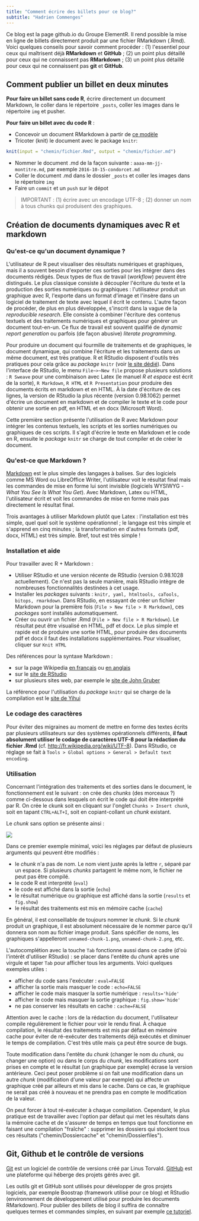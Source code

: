 ```yaml
---
title: "Comment écrire des billets pour ce blog?"
subtitle: "Hadrien Commenges"
---
```




Ce blog est la page github.io du Groupe ElementR. Il rend possible la mise en ligne de billets directement produit par une fichier RMarkdown (.Rmd). Voici quelques conseils pour savoir comment procéder : (1) l'essentiel pour ceux qui maîtrisent déjà **RMarkdown** et **GitHub** ; (2) un point plus détaillé pour ceux qui ne connaissent pas **RMarkdown** ; (3) un point plus détaillé pour ceux qui ne connaissent pas **git** et **GitHub**.

## Comment publier un billet en deux minutes

**Pour faire un billet sans code R**, écrire directement un document Markdown, le coller dans le répertoire `_posts`, coller les images dans le répertoire `img` et pusher.

**Pour faire un billet avec du code R** :

- Concevoir un document RMarkdown à partir de [ce modèle](https://raw.githubusercontent.com/Groupe-ElementR/Groupe-ElementR.github.io/master/owndata/Template.Rmd)
- Tricoter (knit) le document avec le package `knitr`:


```r
knit(input = "chemin/fichier.Rmd", output = "chemin/fichier.md")
```

- Nommer le document .md de la façon suivante : `aaaa-mm-jj-montitre.md`, par exemple `2016-10-15-condorcet.md`
- Coller le document .md dans le dossier `_posts` et coller les images dans le répertoire `img`
- Faire un `commit` et un `push` sur le dépot

> IMPORTANT : (1) écrire avec un encodage UTF-8 ; (2) donner un nom à tous chunks qui produisent des graphiques.


## Création de documents dynamiques avec R et markdown

### Qu'est-ce qu'un document dynamique ? 

L'utilisateur de R peut visualiser des résultats numériques et graphiques, mais il a souvent besoin d'exporter ces sorties pour les intégrer dans des documents rédigés. Deux types de flux de travail (*workflow*) peuvent être distingués. Le plus classique consiste à découpler l'écriture du texte et la production des sorties numériques ou graphiques : l'utilisateur produit un graphique avec R, l'exporte dans un format d'image et l'insère dans un logiciel de traitement de texte avec lequel il écrit le contenu. L'autre façon de procéder, de plus en plus développée, s'inscrit dans la vague de la *reproducible research*. Elle consiste à combiner l'écriture des contenus textuels et des traitements numériques et graphiques pour générer un document tout-en-un. Ce flux de travail est souvent qualifié de *dynamic report generation* ou parfois (de façon abusive) *literate programming*.

Pour produire un document qui fourmille de traitements et de graphiques, le document dynamique, qui combine l'écriture et les traitements dans un même document, est très pratique. R et RStudio disposent d'outils très pratiques pour cela grâce au *package* `knitr` (voir [le site dédié](http://yihui.name/knitr)). Dans l'interface de RStudio, le menu `File~>~New file` propose plusieurs solutions : `R Sweave` pour une combinaison avec Latex (le manuel *R et espace* est écrit de la sorte), `R Markdown`, `R HTML` et `R Presentation` pour produire des documents écrits en markdown et en HTML. À la date d'écriture de ces lignes, la version de RStudio la plus récente (version 0.98.1062) permet d'écrire un document en markdown et de compiler le texte et le code pour obtenir une sortie en pdf, en HTML et en docx (Microsoft Word).

Cette première section présente l'utilisation de R avec Markdown pour intégrer les contenus textuels, les scripts et les sorties numériques ou graphiques de ces scripts. Il s'agit d'écrire le texte en Markdown et le code en R, ensuite le *package* `knitr` se charge de tout compiler et de créer le document.


### Qu'est-ce que Markdown ?

[Markdown](https://fr.wikipedia.org/wiki/Markdown) est le plus simple des langages à balises. Sur des logiciels comme MS Word ou LibreOffice Writer, l'utilisateur voit le résultat final mais les commandes de mise en forme lui sont invisible (logiciels WYSIWYG - *What You See Is What You Get*). Avec Markdown, Latex ou HTML, l'utilisateur écrit et voit les commandes de mise en forme mais pas directement le résultat final.

Trois avantages à utiliser Markdown plutôt que Latex : l'installation est très simple, quel quel soit le système opérationnel ; le langage est très simple et s'apprend en cinq minutes ; la transformation en d'autres formats (pdf, docx, HTML) est très simple. Bref, tout est très simple !



### Installation et aide

Pour travailler avec R + Markdown :

- Utiliser RStudio et une version récente de RStudio (version 0.98.1028 actuellement). Ce n'est pas la seule manière, mais RStudio intègre de nombreuses fonctionnalités destinées à cet usage.
- Installer les *packages* suivants : `knitr, yaml, htmltools, caTools, bitops, rmarkdown`. Dans RStudio, en essayant de créer un fichier Markdown pour la première fois (`File > New file > R Markdown`), ces *packages* sont installés automatiquement.
- Créer ou ouvrir un fichier .Rmd (`File > New file > R Markdown`). Le résultat peut être visualisé en HTML, pdf et docx. Le plus simple et rapide est de produire une sortie HTML, pour produire des documents pdf et docx il faut des installations supplémentaires. Pour visualiser, cliquer sur `Knit HTML`

Des références pour la syntaxe Markdown : 

- sur la page Wikipedia [en français](https://fr.wikipedia.org/wiki/Markdown) ou [en anglais](https://en.wikipedia.org/wiki/Markdown)
- sur le [site de RStudio](http://rmarkdown.rstudio.com)
- sur plusieurs sites web, par exemple le [site de John Gruber](http://daringfireball.net/projects/markdown/syntax)

La référence pour l'utilisation du *package* `knitr` qui se charge de la compilation est le [site de Yihui](http://yihui.name/knitr/options)


### Le codage des caractères

Pour éviter des migraines au moment de mettre en forme des textes écrits par plusieurs utilisateurs sur des systèmes opérationnels différents, **il faut absolument utiliser le codage de caractères UTF-8 pour la rédaction du fichier .Rmd** (cf. <http://fr.wikipedia.org/wiki/UTF-8>). Dans RStudio, ce réglage se fait à `Tools > Global options > General > Default text encoding`. 


### Utilisation


Concernant l'intégration des traitements et des sorties dans le document, le fonctionnement est le suivant : on crée des *chunks* (des morceaux ?) comme ci-dessous dans lesquels on écrit le code qui doit être interprété par R. On crée le ckunk soit en cliquant sur l'onglet `Chunks > Insert chunk`, soit en tapant `CTRL+ALT+I`, soit en copiant-collant un *chunk* existant.

Le *chunk* sans option se présente ainsi :

![](/img/ScreenShotChunk.png")

Dans ce premier exemple minimal, voici les réglages par défaut de plusieurs arguments qui peuvent être modifiés :

- le *chunk* n'a pas de nom. Le nom vient juste après la lettre `r`, séparé par un espace. Si plusieurs *chunks* partagent le même nom, le fichier ne peut pas être compilé.
- le code R est interprété (`eval`)
- le code est affiché dans la sortie (`echo`)
- le résultat numérique ou graphique est affiché dans la sortie (`results` et `fig.show`)
- le résultat des traitements est mis en mémoire cache (`cache`)

En général, il est conseillable de toujours nommer le *chunk*. Si le *chunk* produit un graphique, il est absolument nécessaire de le nommer parce qu'il donnera son nom au fichier image produit. Sans spécifier de noms, les graphiques s'appelleront `unnamed-chunk-1.png`,  `unnamed-chunk-2.png`, etc. 

L'autocomplétion avec la touche `Tab` fonctionne aussi dans ce cadre (d'où l'intérêt d'utiliser RStudio) : se placer dans l'entête du *chunk* après une virgule et taper `Tab` pour afficher tous les arguments. Voici quelques exemples utiles :

- afficher du code sans l'exécuter : `eval=FALSE`
- afficher la sortie mais masquer le code : `echo=FALSE`
- afficher le code mais masquer la sortie numérique : `results='hide'`
- afficher le code mais masquer la sortie graphique : `fig.show='hide'`
- ne pas conserver les résultats en cache : `cache=FALSE`

Attention avec le cache : lors de la rédaction du document, l'utilisateur compile régulièrement le fichier pour voir le rendu final. À chaque compilation, le résultat des traitements est mis par défaut en mémoire cache pour éviter de ré-exécuter des traitements déjà exécutés et diminuer le temps de compilation. C'est très utile mais ça peut être source de bugs. 

Toute modification dans l'entête du *chunk* (changer le nom du *chunk*, ou changer une option) ou dans le corps du *chunk*, les modifications sont prises en compte et le résultat (un graphique par exemple) écrase la version antérieure. Ceci peut poser problème si on fait une modification dans un autre *chunk* (modification d'une valeur par exemple) qui affecte un graphique créé par ailleurs et mis dans le cache. Dans ce cas, le graphique ne serait pas créé à nouveau et ne prendra pas en compte le modification de la valeur. 

On peut forcer à tout ré-exécuter à chaque compilation. Cependant, le plus pratique est de travailler avec l'option par défaut qui met les résultats dans la mémoire cache et de s'assurer de temps en temps que tout fonctionne en faisant une compilation "fraîche" : supprimer les dossiers qui stockent tous ces résultats ("chemin/Dossiercache" et "chemin/Dossierfiles").


## Git, Github et le contrôle de versions

[Git](https://fr.wikipedia.org/wiki/Git) est un logiciel de contrôle de versions créé par Linus Torvald. [GitHub](https://fr.wikipedia.org/wiki/GitHub) est une plateforme qui héberge des projets gérés avec git.

Les outils git et GitHub sont utilisés pour développer de gros projets logiciels, par exemple Boostrap (framework utilisé pour ce blog) et RStudio (environnement de développement utilisé pour produire les documents RMarkdown). Pour publier des billets de blog il suffira de connaître quelques termes et commandes simples, en suivant par exemple [ce tutoriel](http://christopheducamp.com/2013/12/15/github-pour-nuls-partie-1).

